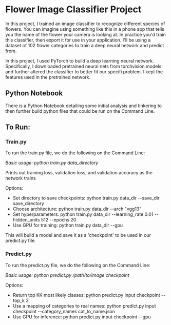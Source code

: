 # Flower Image Classifier Project

In this project, I trained an image classifier to recognize different species of flowers. You can imagine using something like this in a phone app that tells you the name of the flower your camera is looking at. In practice you'd train this classifier, then export it for use in your application. I'll be using a dataset of 102 flower categories to train a deep neural network and predict from.

In this project, I used PyTorch to build a deep learning neural network. Specifically, I downloaded pretrained neural nets from torchvision.models and further altered the classifier to better fit our specifi problem. I kept the features used in the pretrained network.

## Python Notebook
There is a Python Notebook detailing some initial analysis and tinkering to then further build python files that could be run on the Command Line.

## To Run:
### Train.py
To run the train.py file, we do the following on the Command Line:

*Basic usage: python train.py data_directory*

Prints out training loss, validation loss, and validation accuracy as the network trains

Options:
  * Set directory to save checkpoints: python train.py data_dir --save_dir save_directory
  * Choose architecture: python train.py data_dir --arch "vgg13"
  * Set hyperparameters: python train.py data_dir --learning_rate 0.01 --hidden_units 512 --epochs 20
  * Use GPU for training: python train.py data_dir --gpu
  
This will build a model and save it as a 'checkpoint' to be used in our predict.py file.   


### Predict.py
To run the predict.py file, we do the following on the Command Line:

*Basic usage: python predict.py /path/to/image checkpoint*

Options:
  * Return top KK most likely classes: python predict.py input checkpoint --top_k 3
  * Use a mapping of categories to real names: python predict.py input checkpoint --category_names cat_to_name.json
  * Use GPU for inference: python predict.py input checkpoint --gpu
